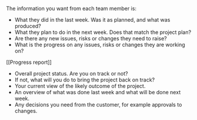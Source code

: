 The information you want from each team member is:

- What they did in the last week. Was it as planned, and what was produced?
- What they plan to do in the next week. Does that match the project plan?
- Are there any new issues, risks or changes they need to raise?
- What is the progress on any issues, risks or changes they are working on?

[[Progress report]]

- Overall project status. Are you on track or not?
- If not, what will you do to bring the project back on track?
- Your current view of the likely outcome of the project.
- An overview of what was done last week and what will be done next week.
- Any decisions you need from the customer, for example approvals to changes.